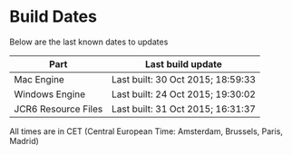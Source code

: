 # Build Dates

Below are the last known dates to updates

Part | Last build update
-----|-----
Mac Engine | Last built: 30 Oct 2015; 18:59:33
Windows Engine | Last built: 24 Oct 2015; 19:30:02
JCR6 Resource Files | Last built: 31 Oct 2015; 16:31:37
All times are in CET (Central European Time: Amsterdam, Brussels, Paris, Madrid)



